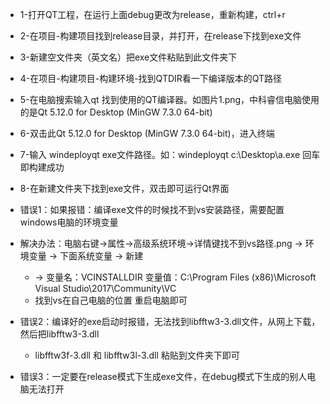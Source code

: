 * 1-打开QT工程，在运行上面debug更改为release，重新构建，ctrl+r
* 2-在项目-构建项目找到release目录，并打开，在release下找到exe文件
* 3-新建空文件夹（英文名）把exe文件粘贴到此文件夹下
* 4-在项目-构建项目-构建环境-找到QTDIR看一下编译版本的QT路径
* 5-在电脑搜索输入qt 找到使用的QT编译器。如图片1.png，中科睿信电脑使用的是Qt 5.12.0 for Desktop (MinGW 7.3.0 64-bit)
* 6-双击此Qt 5.12.0 for Desktop (MinGW 7.3.0 64-bit)，进入终端
* 7-输入 windeployqt exe文件路径。如：windeployqt c:\Desktop\a.exe 回车即构建成功
* 8-在新建文件夹下找到exe文件，双击即可运行Qt界面

* 错误1：如果报错：编译exe文件的时候找不到vs安装路径，需要配置windows电脑的环境变量
* 解决办法：电脑右键->属性->高级系统环境->详情键找不到vs路径.png -> 环境变量 -> 下面系统变量 -> 新建
  * -> 变量名：VCINSTALLDIR 变量值：C:\Program Files (x86)\Microsoft Visual Studio\2017\Community\VC
  * 找到vs在自己电脑的位置 重启电脑即可

* 错误2：编译好的exe启动时报错，无法找到libfftw3-3.dll文件，从网上下载，然后把libfftw3-3.dll 
  * libfftw3f-3.dll 和 libfftw3l-3.dll 粘贴到文件夹下即可

* 错误3：一定要在release模式下生成exe文件，在debug模式下生成的别人电脑无法打开
